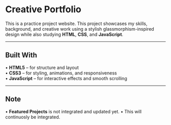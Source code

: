 # Creative Portfolio 

This is a practice project website. This project showcases my skills, background, and creative work using a stylish glassmorphism-inspired design while also studying **HTML**, **CSS**, and **JavaScript**.

---

## Built With

• **HTML5** – for structure and layout  
• **CSS3** – for styling, animations, and responsiveness  
• **JavaScript** – for interactive effects and smooth scrolling

---

## Note

• **Featured Projects** is not integrated and updated yet.
• This will continuosly be integrated.
